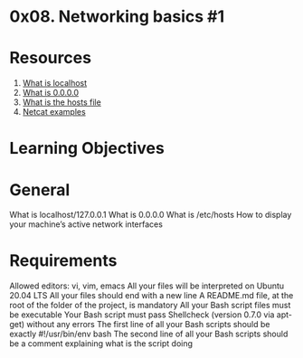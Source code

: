 # 0x08. Networking basics #1

# Resources
1. [What is localhost](https://intranet.alxswe.com/rltoken/Odcc_tyAQlcANCCrtmxo6A)
2. [What is 0.0.0.0](https://intranet.alxswe.com/rltoken/fUb9IpnxrNaddMljzwbhJQ)
3. [What is the hosts file](https://intranet.alxswe.com/rltoken/4_MBpFTulKliFM69jCPzOQ)
4. [Netcat examples](https://intranet.alxswe.com/rltoken/OR0lOEwAw9I1Rj4aGp1Ljg)

# Learning Objectives

# General
What is localhost/127.0.0.1
What is 0.0.0.0
What is /etc/hosts
How to display your machine’s active network interfaces

# Requirements
Allowed editors: vi, vim, emacs
All your files will be interpreted on Ubuntu 20.04 LTS
All your files should end with a new line
A README.md file, at the root of the folder of the project, is mandatory
All your Bash script files must be executable
Your Bash script must pass Shellcheck (version 0.7.0 via apt-get) without any errors
The first line of all your Bash scripts should be exactly #!/usr/bin/env bash
The second line of all your Bash scripts should be a comment explaining what is the script doing
